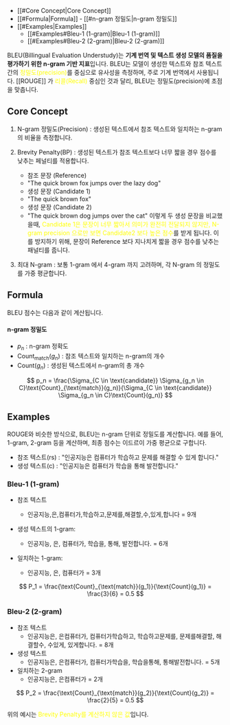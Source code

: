 
- [[#Core Concept|Core Concept]]
- [[#Formula|Formula]]
		- [[#n-gram 정밀도|n-gram 정밀도]]
- [[#Examples|Examples]]
	- [[#Examples#Bleu-1 (1-gram)|Bleu-1 (1-gram)]]
	- [[#Examples#Bleu-2 (2-gram)|Bleu-2 (2-gram)]]


BLEU(Billingual Evaluation Understudy)는 **기계 번역 및  텍스트 생성 모델의 품질을 평가하기 위한 n-gram 기반 지표**입니다. BLEU는 모델이 생성한 텍스트와 참조 텍스트 간의 <font color="#ffff00">정밀도(precision)</font>를 중심으로 유사성을 측정하며, 주로 기계 번역에서 사용됩니다. [[ROUGE]] 가 <font color="#ffff00">리콜(Recall)</font> 중심인 것과 달리, BLEU는 정밀도(precision)에 초점을 맞춥니다.

## Core Concept

1. N-gram 정밀도(Precision) : 생성된 텍스트에서 참조 텍스트와 일치하는 n-gram의 비율을 측정합니다.
2. Brevity Penalty(BP) : 생성된 텍스트가 참조 텍스트보다 너무 짧을 경우 점수를 낮추는 페널티를 적용합니다.
     - 참조 문장 (Reference)
	 -  "The quick brown fox jumps over the lazy dog"
	 - 생성 문장 (Candidate 1)
	 - "The quick brown fox"
	 - 생성 문장 (Candidate 2)
	 - "The quick brown dog jumps over the cat"
	이렇게 두 생성 문장을 비교했을때, <font color="#ffff00">Candidate 1은 문장이 너무 짧아서 의미가 완전히 전달되지 않지만, N-gram precision 으로만 보면 Candidate2 보다 높은 점수</font>를 받게 됩니다.  이를 방지하기 위해, 문장이 Reference 보다 지나치게 짧을 경우 점수를 낮추는 패널티를 줍니다.
	
3. 최대 N-gram : 보통 1-gram 에서 4-gram 까지 고려하며, 각 N-gram 의 정밀도를 가중 평균합니다.

## Formula

BLEU 점수는 다음과 같이 계산됩니다.

#### n-gram 정밀도

- $p_n$ : n-gram 정확도
- $\text{Count}_{\text{match}}(g_n)$ : 참조 텍스트와 일치하는 n-gram의 개수
- $\text{Count}(g_n)$ : 생성된 텍스트에서 n-gram의 총 개수

$$
p_n = \frac{\Sigma_{C \in \text{candidate}} \Sigma_{g_n \in C}\text{Count}_{\text{match}}(g_n)}{\Sigma_{C \in \text{candidate}} \Sigma_{g_n \in C}\text{Count}(g_n)}
$$

## Examples

ROUGE와 비슷한 방식으로, BLEU는 n-gram 단위로 정밀도를 계산합니다. 예를 들어, 1-gram, 2-gram 등을 계산하며, 최종 점수는 이드르이 가중 평균으로 구합니다.

- 참조 텍스트(rs) : "인공지능은 컴퓨터가 학습하고 문제를 해결할 수 있게 합니다."
- 생성 텍스트(c) : "인공지능은 컴퓨터가 학습을 통해 발전합니다."

### Bleu-1 (1-gram)

- 참조 텍스트
	- 인공지능,은,컴퓨터가,학습하고,문제를,해결할,수,있게,합니다 = 9개

- 생성 텍스트의 1-gram:
    - 인공지능, 은, 컴퓨터가, 학습을, 통해, 발전합니다. = 6개
- 일치하는 1-gram:
    - 인공지능, 은, 컴퓨터가 = 3개

$$
P_1 = \frac{\text{Count}_{\text{match}}(g_1)}{\text{Count}(g_1)} = \frac{3}{6} = 0.5
$$

### Bleu-2 (2-gram)

- 참조 텍스트
	- 인공지능은, 은컴퓨터가, 컴퓨터가학습하고, 학습하고문제를, 문제를해결할, 해결할수, 수있게, 있게합니다. = 8개
- 생성 텍스트
	- 인공지능은, 은컴퓨터가, 컴퓨터가학습을, 학습을통해, 통해발전합니다. = 5개
- 일치하는 2-gram
	- 인공지능은, 은컴퓨터가 = 2개

$$
P_2 = \frac{\text{Count}_{\text{match}}(g_2)}{\text{Count}(g_2)} = \frac{2}{5} = 0.5
$$

위의 예시는<font color="#ffff00"> Brevity Penalty를 계산하지 않은 값</font>입니다.

